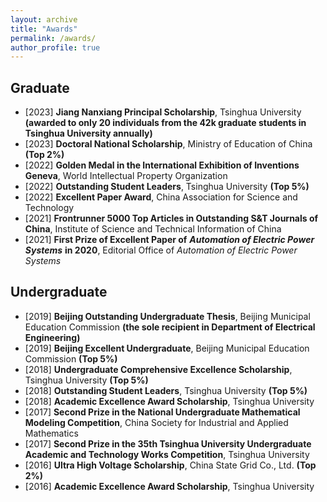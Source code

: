 ```yaml
---
layout: archive
title: "Awards"
permalink: /awards/
author_profile: true
---
```


## Graduate

* [2023] **Jiang Nanxiang Principal Scholarship**, Tsinghua University **(awarded to only 20 individuals from the 42k graduate students in Tsinghua University annually)**
* [2023] **Doctoral National Scholarship**, Ministry of Education of China **(Top 2%)**
* [2022] **Golden Medal in the International Exhibition of Inventions Geneva**, World Intellectual Property Organization
* [2022] **Outstanding Student Leaders**, Tsinghua University **(Top 5%)**
* [2022] **Excellent Paper Award**, China Association for Science and Technology
* [2021] **Frontrunner 5000 Top Articles in Outstanding S&T Journals of China**, Institute of Science and Technical Information of China
* [2021] **First Prize of Excellent Paper of** ***Automation of Electric Power Systems*** **in 2020**, Editorial Office of *Automation of Electric Power Systems*

## Undergraduate

* [2019] **Beijing Outstanding Undergraduate Thesis**, Beijing Municipal Education Commission **(the sole recipient in Department of Electrical Engineering)**
* [2019] **Beijing Excellent Undergraduate**, Beijing Municipal Education Commission **(Top 5%)**
* [2018] **Undergraduate Comprehensive Excellence Scholarship**, Tsinghua University  **(Top 5%)**
* [2018] **Outstanding Student Leaders**, Tsinghua University  **(Top 5%)**
* [2018] **Academic Excellence Award Scholarship**, Tsinghua University 
* [2017] **Second Prize in the National Undergraduate Mathematical Modeling Competition**, China Society for Industrial and Applied Mathematics
* [2017] **Second Prize in the 35th Tsinghua University Undergraduate Academic and Technology Works Competition**, Tsinghua University 
* [2016] **Ultra High Voltage Scholarship**, China State Grid Co., Ltd. **(Top 2%)**
* [2016] **Academic Excellence Award Scholarship**, Tsinghua University 

